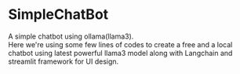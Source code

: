# SimpleChatBot
A simple chatbot using ollama(llama3).  
Here we're using some few lines of codes to create a free and a local chatbot using latest powerful llama3 model along with Langchain and streamlit framework for UI design.


